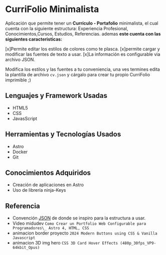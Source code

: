 # CurriFolio Minimalista

Aplicación que permite tener un **Currículo - Portafolio** minimalista, el cual cuenta con la siguiente estructura: Experiencia Profesional, Conocimientos,Cursos, Estudios, Referencias. ademas **este cuenta con las siguientes caracteristicas:**

[x]Permite editar los estilos de colores como te plasca.
[x]permite cargar y modificar las fuentes de texto a usar.
[x]La información es configurable via archivo JSON.

Modifica los estilos y las fuentes a tu conveniencia, una ves termines edita la plantilla de archivo `cv.json` y cárgalo para crear tu propio CurriFolio imprimible ;)

## Lenguajes y Framework Usadas

- HTML5
- CSS
- JavasScript

## Herramientas y Tecnologías Usados

- Astro
- Docker
- Git

## Conocimientos Adquiridos

- Creación de aplicaciones en Astro
- Uso de librería ninja-Keys

## Referencia

- Convención [JSON](https://jsonresume.org/schema/) de donde se inspiro para la estructura a usar.
- Video midudev `Como Crear un Portfolio Web Configurable para Programadores\_ Astro 4, HTML, CSS`
- animacion border proyecto `2024 Modern Buttons using CSS & Vanilla Javascript`
- animacion 3D img hero `CSS 3D Card Hover Effects (480p_30fps_VP9-64kbit_Opus)`
